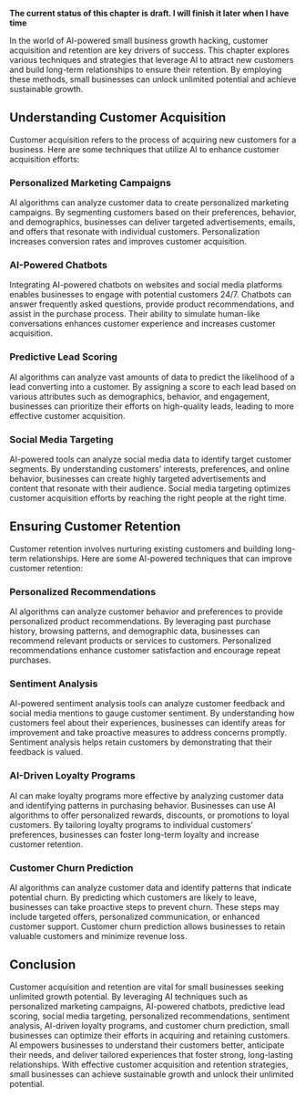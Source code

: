**The current status of this chapter is draft. I will finish it later when I have time**

In the world of AI-powered small business growth hacking, customer acquisition and retention are key drivers of success. This chapter explores various techniques and strategies that leverage AI to attract new customers and build long-term relationships to ensure their retention. By employing these methods, small businesses can unlock unlimited potential and achieve sustainable growth.

Understanding Customer Acquisition
----------------------------------

Customer acquisition refers to the process of acquiring new customers for a business. Here are some techniques that utilize AI to enhance customer acquisition efforts:

### Personalized Marketing Campaigns

AI algorithms can analyze customer data to create personalized marketing campaigns. By segmenting customers based on their preferences, behavior, and demographics, businesses can deliver targeted advertisements, emails, and offers that resonate with individual customers. Personalization increases conversion rates and improves customer acquisition.

### AI-Powered Chatbots

Integrating AI-powered chatbots on websites and social media platforms enables businesses to engage with potential customers 24/7. Chatbots can answer frequently asked questions, provide product recommendations, and assist in the purchase process. Their ability to simulate human-like conversations enhances customer experience and increases customer acquisition.

### Predictive Lead Scoring

AI algorithms can analyze vast amounts of data to predict the likelihood of a lead converting into a customer. By assigning a score to each lead based on various attributes such as demographics, behavior, and engagement, businesses can prioritize their efforts on high-quality leads, leading to more effective customer acquisition.

### Social Media Targeting

AI-powered tools can analyze social media data to identify target customer segments. By understanding customers' interests, preferences, and online behavior, businesses can create highly targeted advertisements and content that resonate with their audience. Social media targeting optimizes customer acquisition efforts by reaching the right people at the right time.

Ensuring Customer Retention
---------------------------

Customer retention involves nurturing existing customers and building long-term relationships. Here are some AI-powered techniques that can improve customer retention:

### Personalized Recommendations

AI algorithms can analyze customer behavior and preferences to provide personalized product recommendations. By leveraging past purchase history, browsing patterns, and demographic data, businesses can recommend relevant products or services to customers. Personalized recommendations enhance customer satisfaction and encourage repeat purchases.

### Sentiment Analysis

AI-powered sentiment analysis tools can analyze customer feedback and social media mentions to gauge customer sentiment. By understanding how customers feel about their experiences, businesses can identify areas for improvement and take proactive measures to address concerns promptly. Sentiment analysis helps retain customers by demonstrating that their feedback is valued.

### AI-Driven Loyalty Programs

AI can make loyalty programs more effective by analyzing customer data and identifying patterns in purchasing behavior. Businesses can use AI algorithms to offer personalized rewards, discounts, or promotions to loyal customers. By tailoring loyalty programs to individual customers' preferences, businesses can foster long-term loyalty and increase customer retention.

### Customer Churn Prediction

AI algorithms can analyze customer data and identify patterns that indicate potential churn. By predicting which customers are likely to leave, businesses can take proactive steps to prevent churn. These steps may include targeted offers, personalized communication, or enhanced customer support. Customer churn prediction allows businesses to retain valuable customers and minimize revenue loss.

Conclusion
----------

Customer acquisition and retention are vital for small businesses seeking unlimited growth potential. By leveraging AI techniques such as personalized marketing campaigns, AI-powered chatbots, predictive lead scoring, social media targeting, personalized recommendations, sentiment analysis, AI-driven loyalty programs, and customer churn prediction, small businesses can optimize their efforts in acquiring and retaining customers. AI empowers businesses to understand their customers better, anticipate their needs, and deliver tailored experiences that foster strong, long-lasting relationships. With effective customer acquisition and retention strategies, small businesses can achieve sustainable growth and unlock their unlimited potential.
